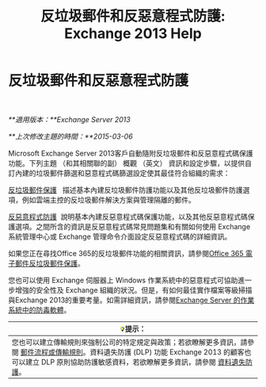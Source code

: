 ﻿---
title: '反垃圾郵件和反惡意程式防護: Exchange 2013 Help'
TOCTitle: 反垃圾郵件和反惡意程式防護
ms:assetid: 07d0f42d-2adc-48bf-b07f-189a560d365b
ms:mtpsurl: https://technet.microsoft.com/zh-tw/library/JJ150481(v=EXCHG.150)
ms:contentKeyID: 50472496
ms.date: 05/21/2018
mtps_version: v=EXCHG.150
ms.translationtype: MT
---

# 反垃圾郵件和反惡意程式防護

 

_**適用版本：**Exchange Server 2013_

_**上次修改主題的時間：**2015-03-06_

Microsoft Exchange Server 2013客戶自動隨附反垃圾郵件和反惡意程式碼保護功能。下列主題 （和其相關聯的副） 概觀 （英文） 資訊和設定步驟，以提供自訂內建的垃圾郵件篩選和惡意程式碼篩選設定使其最佳符合組織的需求：

[反垃圾郵件保護](anti-spam-protection-exchange-2013-help.md)   描述基本內建反垃圾郵件防護功能以及其他反垃圾郵件防護選項，例如雲端主控的反垃圾郵件解決方案與管理隔離的郵件。

[反惡意程式防護](anti-malware-protection-exchange-2013-help.md)  說明基本內建反惡意程式碼保護功能，以及其他反惡意程式碼保護選項。之間所含的資訊是反惡意程式碼常見問題集和有關如何使用 Exchange 系統管理中心或 Exchange 管理命令介面設定反惡意程式碼的詳細資訊。

如果您正在尋找Office 365的反垃圾郵件功能的相關資訊，請參閱[Office 365 電子郵件反垃圾郵件保護](https://support.office.com/en-us/article/office-365-email-anti-spam-protection-6a601501-a6a8-4559-b2e7-56b59c96a586?ui=en-us%26rs=en-us%26ad=us)。

您也可以使用 Exchange 伺服器上 Windows 作業系統中的惡意程式可協助進一步增強的安全性及 Exchange 組織的狀況。但是，有如何最佳實作檔案等級掃描與Exchange 2013的重要考量。如需詳細資訊，請參閱[Exchange Server 的作業系統中的防毒軟體](anti-virus-software-in-the-operating-system-on-exchange-servers-exchange-2013-help.md)。

<table>
<thead>
<tr class="header">
<th><img src="images/Bb124558.tip(EXCHG.150).gif" title="提示" alt="提示" />提示：</th>
</tr>
</thead>
<tbody>
<tr class="odd">
<td>您也可以建立傳輸規則來強制公司的特定規定與政策；若欲瞭解更多資訊，請參閱 <a href="mail-flow-rules-transport-rules-in-exchange-2013-exchange-2013-help.md">郵件流程或傳輸規則</a>。資料遺失防護 (DLP) 功能 Exchange 2013 的顧客也可以建立 DLP 原則協助防護敏感資料，若欲瞭解更多資訊，請參閱 <a href="technical-overview-of-dlp-data-loss-prevention-in-exchange.md">資料遺失防護</a>。</td>
</tr>
</tbody>
</table>

